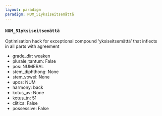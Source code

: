 ```yaml
---
layout: paradigm
paradigm: NUM_51yksiseitsemättä
---
```

### ` NUM_51yksiseitsemättä `

Optimisation hack for exceptional compound ’yksiseitsemättä’ that inflects in all parts with agreement
* grade_dir: weaken
* plurale_tantum: False
* pos: NUMERAL
* stem_diphthong: None
* stem_vowel: None
* upos: NUM
* harmony: back
* kotus_av: None
* kotus_tn: 51
* clitics: False
* possessive: False
